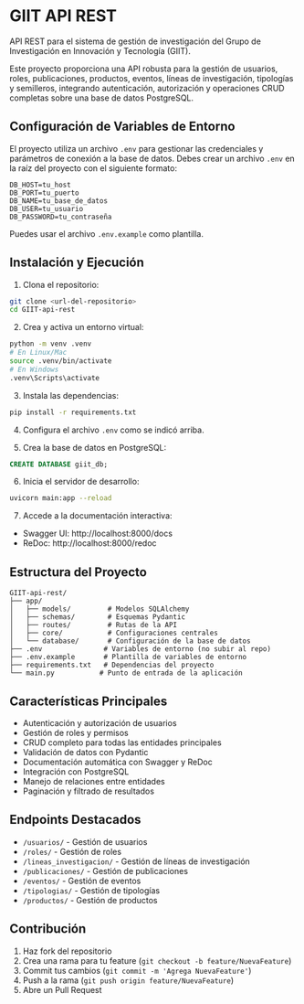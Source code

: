 # GIIT API REST

API REST para el sistema de gestión de investigación del Grupo de Investigación en Innovación y Tecnología (GIIT).

Este proyecto proporciona una API robusta para la gestión de usuarios, roles, publicaciones, productos, eventos, líneas de investigación, tipologías y semilleros, integrando autenticación, autorización y operaciones CRUD completas sobre una base de datos PostgreSQL.

## Configuración de Variables de Entorno

El proyecto utiliza un archivo `.env` para gestionar las credenciales y parámetros de conexión a la base de datos. Debes crear un archivo `.env` en la raíz del proyecto con el siguiente formato:

```
DB_HOST=tu_host
DB_PORT=tu_puerto
DB_NAME=tu_base_de_datos
DB_USER=tu_usuario
DB_PASSWORD=tu_contraseña
```

Puedes usar el archivo `.env.example` como plantilla.

## Instalación y Ejecución

1. Clona el repositorio:
```bash
git clone <url-del-repositorio>
cd GIIT-api-rest
```

2. Crea y activa un entorno virtual:
```bash
python -m venv .venv
# En Linux/Mac
source .venv/bin/activate
# En Windows
.venv\Scripts\activate
```

3. Instala las dependencias:
```bash
pip install -r requirements.txt
```

4. Configura el archivo `.env` como se indicó arriba.

5. Crea la base de datos en PostgreSQL:
```sql
CREATE DATABASE giit_db;
```

6. Inicia el servidor de desarrollo:
```bash
uvicorn main:app --reload
```

7. Accede a la documentación interactiva:
- Swagger UI: http://localhost:8000/docs
- ReDoc: http://localhost:8000/redoc

## Estructura del Proyecto

```
GIIT-api-rest/
├── app/
│   ├── models/         # Modelos SQLAlchemy
│   ├── schemas/        # Esquemas Pydantic
│   ├── routes/         # Rutas de la API
│   ├── core/           # Configuraciones centrales
│   └── database/       # Configuración de la base de datos
├── .env               # Variables de entorno (no subir al repo)
├── .env.example       # Plantilla de variables de entorno
├── requirements.txt   # Dependencias del proyecto
└── main.py           # Punto de entrada de la aplicación
```

## Características Principales

- Autenticación y autorización de usuarios
- Gestión de roles y permisos
- CRUD completo para todas las entidades principales
- Validación de datos con Pydantic
- Documentación automática con Swagger y ReDoc
- Integración con PostgreSQL
- Manejo de relaciones entre entidades
- Paginación y filtrado de resultados

## Endpoints Destacados

- `/usuarios/` - Gestión de usuarios
- `/roles/` - Gestión de roles
- `/lineas_investigacion/` - Gestión de líneas de investigación
- `/publicaciones/` - Gestión de publicaciones
- `/eventos/` - Gestión de eventos
- `/tipologias/` - Gestión de tipologías
- `/productos/` - Gestión de productos

## Contribución

1. Haz fork del repositorio
2. Crea una rama para tu feature (`git checkout -b feature/NuevaFeature`)
3. Commit tus cambios (`git commit -m 'Agrega NuevaFeature'`)
4. Push a la rama (`git push origin feature/NuevaFeature`)
5. Abre un Pull Request
